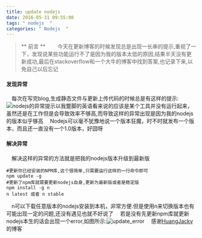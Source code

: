```yaml
---
title: update nodejs
date: 2016-05-31 09:55:08
tags: " nodejs  "
categories: " Nodejs  "
---
```


> ** 前言 **
　　今天在更新博客的时候发现总是出现一长串的提示,重视了一下，发现说某些功能运行不了是因为我的版本太低的原因,结果半天没有更新成功,最后在stackoverflow和一个大牛的博客中找到答案,也记录下来,以免自己以后忘记

#### 发现异常 ####
　每次在写完blog,生成静态文件与更新上传代码的时候总是有这样的提示:
![nodejs的异常提示](http://7xu3tw.com1.z0.glb.clouddn.com/error_nodejs.png)以我蹩脚的英语看来说的应该是某个工具并没有运行起来，虽然还是在工作但是会导致效率不够高,而导致这样的异常出现是因为我的nodejs的版本似乎够高
　Nodejs可以毫不犹豫地说一个版本狂魔，时不时就发布一个版本，而且还一直没有一个1.0版本，好囧呀
#### 解决异常 ####
　解决这样的异常的方法就是把我的nodejs版本升级到最新版
```
#更新你已经安装的NPM库,这个很简单,只需要运行这样的一行命令即可
npm update -g
#更新了npm库就需要更新nodejs自身,更新为最新版或者是稳定版
npm install -g n
n latest 或者 n stable
```
　n可以下载任意版本的nodejs安装到本机，非常方便.但是使用n来切换版本也有可能出现一定的问题,还没有遇见也就不好说了
　若是没有先更新npm库就更新nodejs本生的话会出现一个error,如图所示:![update_error](http://7xu3tw.com1.z0.glb.clouddn.com/error_nodejs_version.png)
　感谢[HuangJacky](http://www.cnblogs.com/huangjacky/p/4150365.html)的博客

